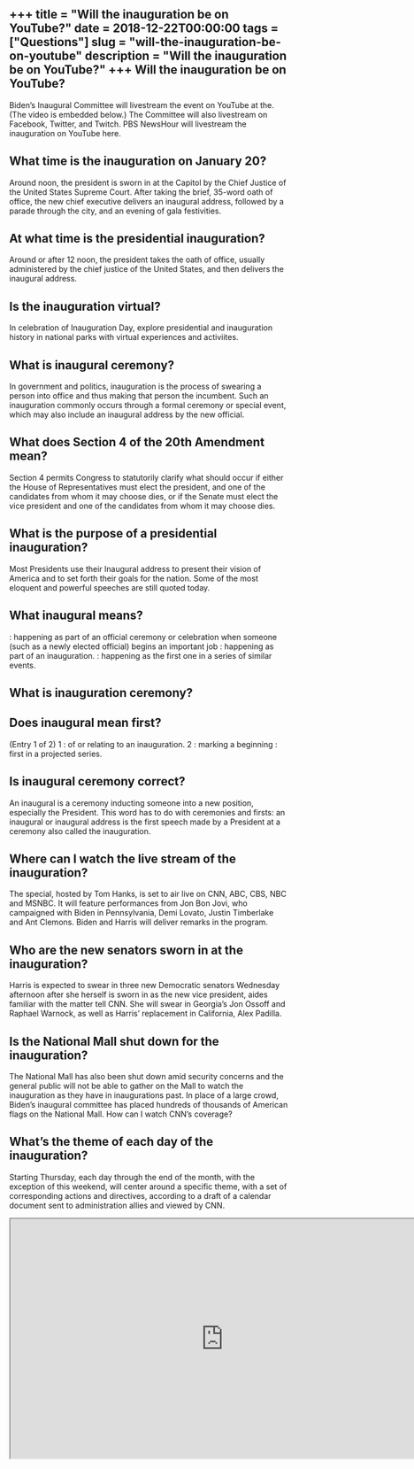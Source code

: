 +++
title = "Will the inauguration be on YouTube?"
date = 2018-12-22T00:00:00
tags = ["Questions"]
slug = "will-the-inauguration-be-on-youtube"
description = "Will the inauguration be on YouTube?"
+++
Will the inauguration be on YouTube?
------------------------------------

Biden’s Inaugural Committee will livestream the event on YouTube at the. (The video is embedded below.) The Committee will also livestream on Facebook, Twitter, and Twitch. PBS NewsHour will livestream the inauguration on YouTube here.

What time is the inauguration on January 20?
--------------------------------------------

Around noon, the president is sworn in at the Capitol by the Chief Justice of the United States Supreme Court. After taking the brief, 35-word oath of office, the new chief executive delivers an inaugural address, followed by a parade through the city, and an evening of gala festivities.

At what time is the presidential inauguration?
----------------------------------------------

Around or after 12 noon, the president takes the oath of office, usually administered by the chief justice of the United States, and then delivers the inaugural address.

Is the inauguration virtual?
----------------------------

In celebration of Inauguration Day, explore presidential and inauguration history in national parks with virtual experiences and activiites.

What is inaugural ceremony?
---------------------------

In government and politics, inauguration is the process of swearing a person into office and thus making that person the incumbent. Such an inauguration commonly occurs through a formal ceremony or special event, which may also include an inaugural address by the new official.

What does Section 4 of the 20th Amendment mean?
-----------------------------------------------

Section 4 permits Congress to statutorily clarify what should occur if either the House of Representatives must elect the president, and one of the candidates from whom it may choose dies, or if the Senate must elect the vice president and one of the candidates from whom it may choose dies.

What is the purpose of a presidential inauguration?
---------------------------------------------------

Most Presidents use their Inaugural address to present their vision of America and to set forth their goals for the nation. Some of the most eloquent and powerful speeches are still quoted today.

What inaugural means?
---------------------

: happening as part of an official ceremony or celebration when someone (such as a newly elected official) begins an important job : happening as part of an inauguration. : happening as the first one in a series of similar events.

What is inauguration ceremony?
------------------------------

Does inaugural mean first?
--------------------------

(Entry 1 of 2) 1 : of or relating to an inauguration. 2 : marking a beginning : first in a projected series.

Is inaugural ceremony correct?
------------------------------

An inaugural is a ceremony inducting someone into a new position, especially the President. This word has to do with ceremonies and firsts: an inaugural or inaugural address is the first speech made by a President at a ceremony also called the inauguration.

Where can I watch the live stream of the inauguration?
------------------------------------------------------

The special, hosted by Tom Hanks, is set to air live on CNN, ABC, CBS, NBC and MSNBC. It will feature performances from Jon Bon Jovi, who campaigned with Biden in Pennsylvania, Demi Lovato, Justin Timberlake and Ant Clemons. Biden and Harris will deliver remarks in the program.

Who are the new senators sworn in at the inauguration?
------------------------------------------------------

Harris is expected to swear in three new Democratic senators Wednesday afternoon after she herself is sworn in as the new vice president, aides familiar with the matter tell CNN. She will swear in Georgia’s Jon Ossoff and Raphael Warnock, as well as Harris’ replacement in California, Alex Padilla.

Is the National Mall shut down for the inauguration?
----------------------------------------------------

The National Mall has also been shut down amid security concerns and the general public will not be able to gather on the Mall to watch the inauguration as they have in inaugurations past. In place of a large crowd, Biden’s inaugural committee has placed hundreds of thousands of American flags on the National Mall. How can I watch CNN’s coverage?

What’s the theme of each day of the inauguration?
-------------------------------------------------

Starting Thursday, each day through the end of the month, with the exception of this weekend, will center around a specific theme, with a set of corresponding actions and directives, according to a draft of a calendar document sent to administration allies and viewed by CNN.

<iframe allow="accelerometer; autoplay; clipboard-write; encrypted-media; gyroscope; picture-in-picture" allowfullscreen="" class="__youtube_prefs__  epyt-is-override  no-lazyload" data-no-lazy="1" data-origheight="433" data-origwidth="770" data-skipgform_ajax_framebjll="" height="433" id="_ytid_59167" loading="lazy" src="https://www.youtube.com/embed/OpzxQMgVDTY?enablejsapi=1&autoplay=0&cc_load_policy=0&cc_lang_pref=&iv_load_policy=1&loop=0&modestbranding=0&rel=1&fs=1&playsinline=0&autohide=2&theme=dark&color=red&controls=1&" title="YouTube player" width="770"></iframe>